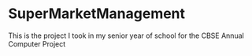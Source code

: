# SuperMarketManagement
This is the project I took in my senior year of school for the CBSE Annual Computer Project

